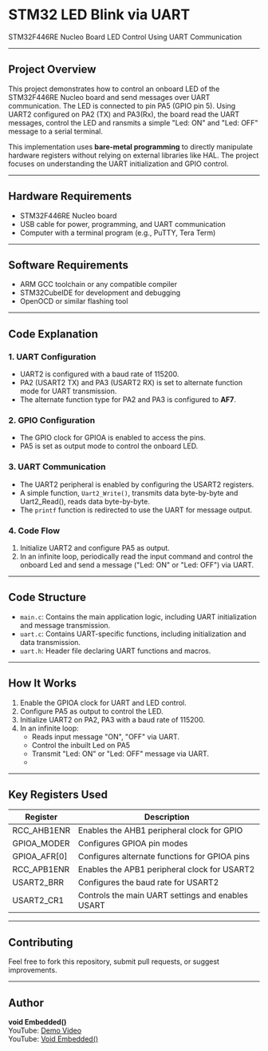 # STM32 LED Blink via UART

STM32F446RE Nucleo Board LED Control Using UART Communication

---

## Project Overview

This project demonstrates how to control an onboard LED of the STM32F446RE Nucleo board and send messages over UART communication. The LED is connected to pin PA5 (GPIO pin 5). Using UART2 configured on PA2 (TX) and PA3(Rx), the board read the UART messages, control the LED and ransmits a simple "Led: ON" and "Led: OFF" message to a serial terminal.

This implementation uses **bare-metal programming** to directly manipulate hardware registers without relying on external libraries like HAL. The project focuses on understanding the UART initialization and GPIO control.

---

## Hardware Requirements

- STM32F446RE Nucleo board  
- USB cable for power, programming, and UART communication  
- Computer with a terminal program (e.g., PuTTY, Tera Term)  

---

## Software Requirements

- ARM GCC toolchain or any compatible compiler  
- STM32CubeIDE for development and debugging  
- OpenOCD or similar flashing tool  

---

## Code Explanation

### 1. **UART Configuration**
- UART2 is configured with a baud rate of 115200.  
- PA2 (USART2 TX) and PA3 (USART2 RX) is set to alternate function mode for UART transmission.  
- The alternate function type for PA2 and PA3 is configured to **AF7**.  

### 2. **GPIO Configuration**
- The GPIO clock for GPIOA is enabled to access the pins.  
- PA5 is set as output mode to control the onboard LED.  

### 3. **UART Communication**
- The UART2 peripheral is enabled by configuring the USART2 registers.  
- A simple function, `Uart2_Write()`, transmits data byte-by-byte and Uart2_Read(), reads data byte-by-byte.  
- The `printf` function is redirected to use the UART for message output.  

### 4. **Code Flow**
1. Initialize UART2 and configure PA5 as output.  
2. In an infinite loop, periodically read the input command and control the onboard Led and send a message ("Led: ON" or "Led: OFF") via UART.  

---

## Code Structure

- `main.c`: Contains the main application logic, including UART initialization and message transmission.  
- `uart.c`: Contains UART-specific functions, including initialization and data transmission.  
- `uart.h`: Header file declaring UART functions and macros.  

---

## How It Works

1. Enable the GPIOA clock for UART and LED control.  
2. Configure PA5 as output to control the LED.  
3. Initialize UART2 on PA2, PA3 with a baud rate of 115200.  
4. In an infinite loop:
   - Reads input message "ON", "OFF" via UART.
   - Control the inbuilt Led on PA5  
   - Transmit "Led: ON" or "Led: OFF" message via UART.
   - 
---

## Key Registers Used

| Register         | Description                                       |
|------------------|---------------------------------------------------|
| RCC_AHB1ENR      | Enables the AHB1 peripheral clock for GPIO        |
| GPIOA_MODER      | Configures GPIOA pin modes                        |
| GPIOA_AFR[0]     | Configures alternate functions for GPIOA pins     |
| RCC_APB1ENR      | Enables the APB1 peripheral clock for USART2      |
| USART2_BRR       | Configures the baud rate for USART2               |
| USART2_CR1       | Controls the main UART settings and enables USART |

---

## Contributing

Feel free to fork this repository, submit pull requests, or suggest improvements.

---

## Author

**void Embedded()**  
YouTube: [Demo Video](https://youtube.com/shorts/oDW3sFN8Ufs?si=VdQ8GjmIyv7x8tQI)  
YouTube: [Void Embedded()](https://youtube.com/@void_embedded?si=LfwY5p6dR7dW5s0p)
```
